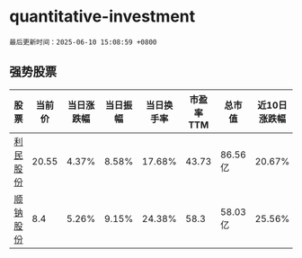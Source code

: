 # quantitative-investment

`最后更新时间：2025-06-10 15:08:59 +0800`

## 强势股票

|股票|当前价|当日涨跌幅|当日振幅|当日换手率|市盈率TTM|总市值|近10日涨跌幅|
|----|----|----|----|----|----|----|----|
|[利民股份](https://xueqiu.com/S/SZ002734)|20.55|4.37%|8.58%|17.68%|43.73|86.56亿|20.67%|
|[顺钠股份](https://xueqiu.com/S/SZ000533)|8.4|5.26%|9.15%|24.38%|58.3|58.03亿|25.56%|
